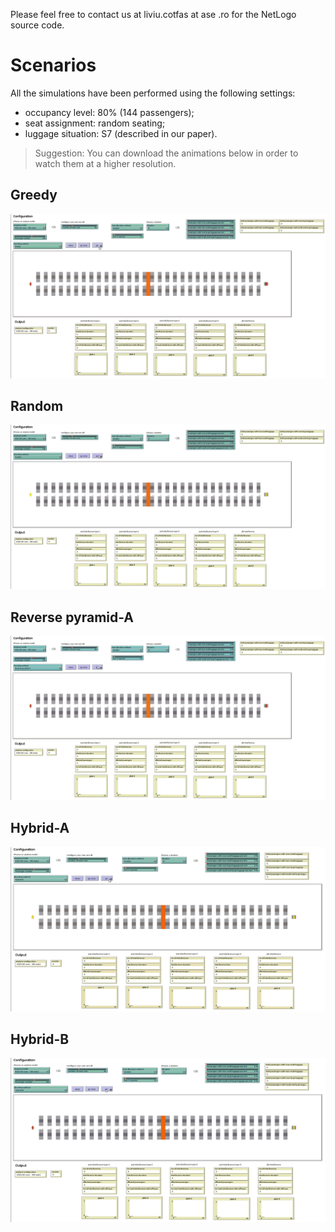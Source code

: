 Please feel free to contact us at liviu.cotfas at ase .ro for the NetLogo source code. 

# Scenarios

All the simulations have been performed using the following settings:
- occupancy level: 80% (144 passengers);
- seat assignment: random seating;
- luggage situation: S7 (described in our paper).

> Suggestion: You can download the animations below in order to watch them at a higher resolution.

## Greedy
![greedy](recordings/greedy.gif)

## Random
![random](recordings/random.gif)

## Reverse pyramid-A
![reverse-pyramid-a](recordings/reverse-pyramid-a.gif)

## Hybrid-A
![hybrid-a](recordings/hybrid-a.gif)

## Hybrid-B
![hybrid-b](recordings/hybrid-b.gif)